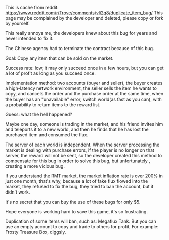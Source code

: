 This is cache from reddit: https://www.reddit.com/r/Trove/comments/vli2q8/duplicate_item_bug/
This page may be complained by the developer and deleted, please copy or fork by yourself.

This really annoys me, the developers knew about this bug for years and never intended to fix it.

The Chinese agency had to terminate the contract because of this bug.



Goal: Copy any item that can be sold on the market.

Success rate: low, it may only succeed once in a few hours, but you can get a lot of profit as long as you succeed once.

Implementation method: two accounts (buyer and seller), the buyer creates a high-latency network environment, the seller sells the item he wants to copy, and cancels the order and the purchase order at the same time, when the buyer has an "unavailable" error, switch world(as fast as you can), with a probability to return items to the reward list.



Guess: what the hell happened?

Maybe one day, someone is trading in the market, and his friend invites him and teleports it to a new world, and then he finds that he has lost the purchased item and consumed the flux.

The server of each world is independent. When the server processing the market is dealing with purchase errors, if the player is no longer on that server, the reward will not be sent, so the developer created this method to compensate for this bug in order to solve this bug, but unfortunately , creating a more vicious bug.



If you understand the RMT market, the market inflation rate is over 200% in just one month, that's why, because a lot of fake flux flowed into the market, they refused to fix the bug, they tried to ban the account, but it didn't work.



It's no secret that you can buy the use of these bugs for only $5.

Hope everyone is working hard to save this game, it's so frustrating.

Duplication of some items will ban, such as: Megaflux Tank.
But you can use an empty account to copy and trade to others for profit,
For example: Frosty Treasure Box, diggsly.

